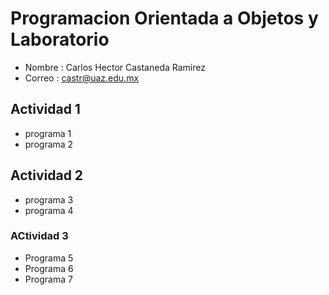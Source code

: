 # Programacion Orientada a Objetos y Laboratorio

- Nombre : Carlos Hector Castaneda Ramirez
- Correo : castr@uaz.edu.mx

## Actividad 1
- programa 1
- programa 2

## Actividad 2
- programa 3
- programa 4

### ACtividad 3
- Programa 5
- Programa 6
- Programa 7